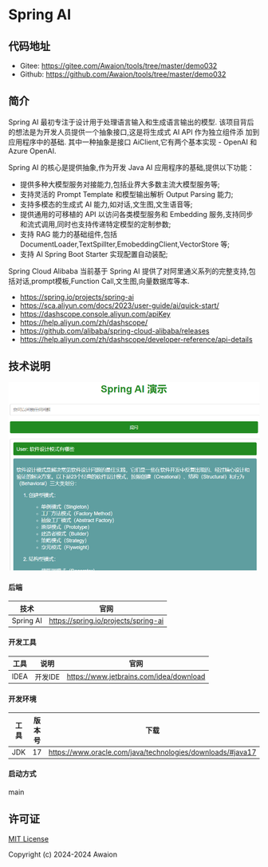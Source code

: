 # Spring AI

## 代码地址

- Gitee: https://gitee.com/Awaion/tools/tree/master/demo032
- Github: https://github.com/Awaion/tools/tree/master/demo032

## 简介

Spring AI 最初专注于设计用于处理语言输入和生成语言输出的模型. 该项目背后的想法是为开发人员提供一个抽象接口,这是将生成式
AI API 作为独立组件添
加到应用程序中的基础. 其中一种抽象是接口 AiClient,它有两个基本实现 - OpenAI 和 Azure OpenAI.

Spring AI 的核心是提供抽象,作为开发 Java AI 应用程序的基础,提供以下功能：

- 提供多种大模型服务对接能力,包括业界大多数主流大模型服务等;
- 支持灵活的 Prompt Template 和模型输出解析 Output Parsing 能力;
- 支持多模态的生成式 AI 能力,如对话,文生图,文生语音等;
- 提供通用的可移植的 API 以访问各类模型服务和 Embedding 服务,支持同步和流式调用,同时也支持传递特定模型的定制参数;
- 支持 RAG 能力的基础组件,包括 DocumentLoader,TextSpillter,EmobeddingClient,VectorStore 等;
- 支持 AI Spring Boot Starter 实现配置自动装配;

Spring Cloud Alibaba 当前基于 Spring AI 提供了对阿里通义系列的完整支持,包括对话,prompt模板,Function Call,文生图,向量数据库等本.

- https://spring.io/projects/spring-ai
- https://sca.aliyun.com/docs/2023/user-guide/ai/quick-start/
- https://dashscope.console.aliyun.com/apiKey
- https://help.aliyun.com/zh/dashscope/
- https://github.com/alibaba/spring-cloud-alibaba/releases
- https://help.aliyun.com/zh/dashscope/developer-reference/api-details

## 技术说明

![001.png](src/main/resources/docs/001.png)

#### 后端

| 技术        | 官网                                   |
|-----------|--------------------------------------|
| Spring AI | https://spring.io/projects/spring-ai |

#### 开发工具

| 工具   | 说明    | 官网                                      |
|------|-------|-----------------------------------------|
| IDEA | 开发IDE | https://www.jetbrains.com/idea/download |

#### 开发环境

| 工具  | 版本号 | 下载                                                         |
|-----|-----|------------------------------------------------------------|
| JDK | 17  | https://www.oracle.com/java/technologies/downloads/#java17 |

#### 启动方式

main

## 许可证

[MIT License](https://opensource.org/license/mit)

Copyright (c) 2024-2024 Awaion

